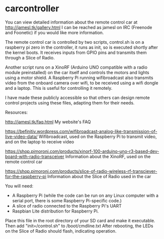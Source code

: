 # carcontroller
You can view detailed information about the remote control car at http://jamesl.tk/gallery.html
I can be reached as jamesl on IRC (Freenode and Foonetic) if you would like more information.

The remote control car is controlled by two scripts, control.sh is on a raspberry pi zero in the controller, it runs as 
init, so is executed shortly after the kernel boots. It receives inputs from GPIO pins and transmits them through a Slice of Radio. 

Another script runs on a XinoRF (Arduino UNO compatible with a radio module preinstalled) on the car itself and controls the motors and lights using a motor shield. A Raspberry Pi running wifibroadcast also transmits video from the onboard camera over wifi, to be received using a wifi dongle and a laptop. This is useful for controlling it remotely.

I have made these publicly accessible so that others can design remote control projects using these files, adapting them for their needs.

Resources:

http://jamesl.tk/faq.html My website's FAQ

https://befinitiv.wordpress.com/wifibroadcast-analog-like-transmission-of-live-video-data/ Wifibroadcast, used on the Raspberry Pi to transmit video, and on the laptop to receive video

https://shop.pimoroni.com/products/xinorf-100-arduino-uno-r3-based-dev-board-with-radio-transceiver Information about the XinoRF, used on the remote control car

https://shop.pimoroni.com/products/slice-of-radio-wireless-rf-transciever-for-the-raspberry-pi Information about the Slice of Radio used in the car

You will need:
* A Raspberry Pi (while the code can be run on any Linux computer with a serial port, there is some Raspberry Pi-specific code.)
* A slice of radio connected to the Raspberry Pi's UART
* Raspbian Lite distribution for Raspberry Pi.

Place this file in the root directory of your SD card and make it executable. Then add "init=/control.sh" to /boot/cmdline.txt
After rebooting, the LEDs on the Slice of Radio should flash, indicating operation.
